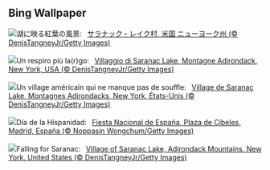 ## Bing Wallpaper
![](https://www.bing.com/th?id=OHR.SaranacLake_JA-JP8002477019_UHD.jpg&w=1000)湖に映る紅葉の風景:&nbsp;&ensp;[サラナック・レイク村, 米国 ニューヨーク州 (© DenisTangneyJr/Getty Images)](https://www.bing.com/th?id=OHR.SaranacLake_JA-JP8002477019_UHD.jpg)
<br><br/>
![](https://www.bing.com/th?id=OHR.SaranacLake_IT-IT9519344894_UHD.jpg&w=1000)Un respiro più la(r)go:&nbsp;&ensp;[Villaggio di Saranac Lake, Montagne Adirondack, New York, USA (© DenisTangneyJr/Getty Images)](https://www.bing.com/th?id=OHR.SaranacLake_IT-IT9519344894_UHD.jpg)
<br><br/>
![](https://www.bing.com/th?id=OHR.SaranacLake_FR-FR2186767346_UHD.jpg&w=1000)Un village américain qui ne manque pas de souffle:&nbsp;&ensp;[Village de Saranac Lake, Montagnes Adirondacks, New York, États-Unis (© DenisTangneyJr/Getty Images)](https://www.bing.com/th?id=OHR.SaranacLake_FR-FR2186767346_UHD.jpg)
<br><br/>
![](https://www.bing.com/th?id=OHR.DaySpain_ES-ES2088635486_UHD.jpg&w=1000)Día de la Hispanidad:&nbsp;&ensp;[Fiesta Nacional de España, Plaza de Cibeles, Madrid, España (© Noppasin Wongchum/Getty Images)](https://www.bing.com/th?id=OHR.DaySpain_ES-ES2088635486_UHD.jpg)
<br><br/>
![](https://www.bing.com/th?id=OHR.SaranacLake_EN-GB5589818058_UHD.jpg&w=1000)Falling for Saranac:&nbsp;&ensp;[Village of Saranac Lake, Adirondack Mountains, New York, United States (© DenisTangneyJr/Getty Images)](https://www.bing.com/th?id=OHR.SaranacLake_EN-GB5589818058_UHD.jpg)
<br><br/>
